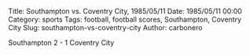 Title: Southampton vs. Coventry City, 1985/05/11
Date: 1985/05/11 00:00
Category: sports
Tags: football, football scores, Southampton, Coventry City
Slug: southampton-vs-coventry-city
Author: carbonero


Southampton 2 - 1 Coventry City
